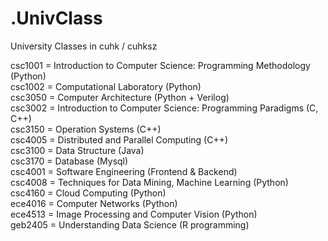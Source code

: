 # .UnivClass
 University Classes in cuhk / cuhksz

csc1001 = Introduction to Computer Science: Programming Methodology (Python)  
csc1002 = Computational Laboratory (Python)  
csc3050 = Computer Architecture (Python + Verilog)    
csc3002 = Introduction to Computer Science: Programming Paradigms (C, C++)  
csc3150 = Operation Systems (C++)  
csc4005 = Distributed and Parallel Computing (C++)    
csc3100 = Data Structure (Java)  
csc3170 = Database (Mysql)  
csc4001 = Software Engineering (Frontend & Backend)  
csc4008 = Techniques for Data Mining, Machine Learning (Python)  
csc4160 = Cloud Computing (Python)  
ece4016 = Computer Networks (Python)  
ece4513 = Image Processing and Computer Vision (Python)  
geb2405 = Understanding Data Science (R programming)
